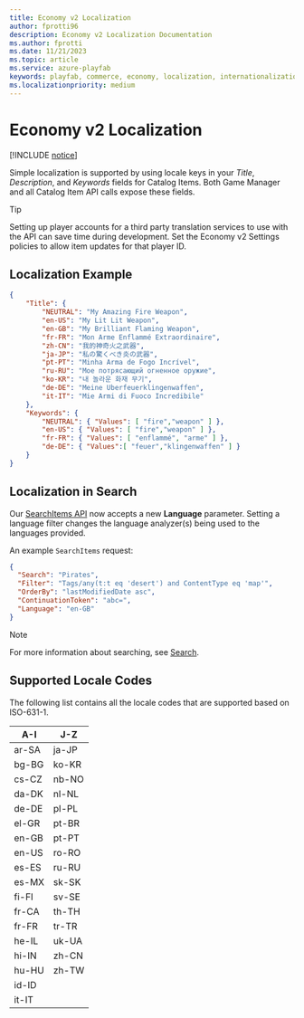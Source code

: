 ```yaml
---
title: Economy v2 Localization
author: fprotti96
description: Economy v2 Localization Documentation
ms.author: fprotti
ms.date: 11/21/2023
ms.topic: article
ms.service: azure-playfab
keywords: playfab, commerce, economy, localization, internationalization, i8n
ms.localizationpriority: medium
---
```


# Economy v2 Localization

[!INCLUDE [notice](../../../includes/_economy-release.md)]

Simple localization is supported by using locale keys in your _Title_, _Description_, and _Keywords_ fields for Catalog Items. Both Game Manager and all Catalog Item API calls expose these fields.

> [!TIP]
> Setting up player accounts for a third party translation services to use with the API can save time during development. Set the Economy v2 Settings policies to allow item updates for that player ID.

## Localization Example

```json
{
    "Title": {
        "NEUTRAL": "My Amazing Fire Weapon",
        "en-US": "My Lit Lit Weapon",
        "en-GB": "My Brilliant Flaming Weapon",
        "fr-FR": "Mon Arme Enflammé Extraordinaire",
        "zh-CN": "我的神奇火之武器",
        "ja-JP": "私の驚くべき炎の武器",
        "pt-PT": "Minha Arma de Fogo Incrível",
        "ru-RU": "Мое потрясающий огненное оружие",
        "ko-KR": "내 놀라운 화재 무기",
        "de-DE": "Meine Uberfeuerklingenwaffen",
        "it-IT": "Mie Armi di Fuoco Incredibile"
    },
    "Keywords": {
        "NEUTRAL": { "Values": [ "fire","weapon" ] },
        "en-US": { "Values": [ "fire","weapon" ] },
        "fr-FR": { "Values": [ "enflammé", "arme" ] },
        "de-DE": { "Values":[ "feuer","klingenwaffen" ] }
    }
}
```

## Localization in Search

Our [SearchItems API](/rest/api/playfab/economy/catalog/search-items) now accepts a new **Language** parameter. Setting a language filter changes the language analyzer(s) being used to the languages provided.

An example `SearchItems` request:

```json
{
  "Search": "Pirates",
  "Filter": "Tags/any(t:t eq 'desert') and ContentType eq 'map'",
  "OrderBy": "lastModifiedDate asc",
  "ContinuationToken": "abc=",
  "Language": "en-GB"
} 
```

> [!NOTE]
> For more information about searching, see [Search](../catalog/search.md).

## Supported Locale Codes

The following list contains all the locale codes that are supported based on ISO-631-1.

|  A-I  |  J-Z  |
| ----- | ----- |
| ar-SA | ja-JP |
| bg-BG | ko-KR |
| cs-CZ | nb-NO |
| da-DK | nl-NL |
| de-DE | pl-PL |
| el-GR | pt-BR |
| en-GB | pt-PT |
| en-US | ro-RO |
| es-ES | ru-RU |
| es-MX | sk-SK |
| fi-FI | sv-SE |
| fr-CA | th-TH |
| fr-FR | tr-TR |
| he-IL | uk-UA |
| hi-IN | zh-CN |
| hu-HU | zh-TW |
| id-ID |       |     
| it-IT |       |